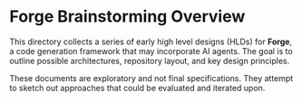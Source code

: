 # Forge Brainstorming Overview

This directory collects a series of early high level designs (HLDs) for **Forge**, a code generation framework that may incorporate AI agents. The goal is to outline possible architectures, repository layout, and key design principles.

These documents are exploratory and not final specifications. They attempt to sketch out approaches that could be evaluated and iterated upon.
